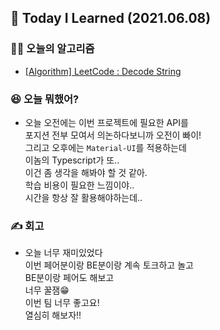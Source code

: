 ## 🚀 Today I Learned (2021.06.08)

### **👨‍💻 오늘의 알고리즘**

-   [\[Algorithm\] LeetCode : Decode String](https://codi-rano.tistory.com/96)

### **😆 오늘 뭐했어?**

-   오늘 오전에는 이번 프로젝트에 필요한 API를  
    포지션 전부 모여서 의논하다보니까 오전이 빠이!  
    그리고 오후에는 `Material-UI`를 적용하는데  
    이놈의 Typescript가 또..  
    이건 좀 생각을 해봐야 할 것 같아.  
    학습 비용이 필요한 느낌이야..  
    시간을 항상 잘 활용해야하는데..

### **✍️ 회고**

-   오늘 너무 재미있었다  
    이번 페어분이랑 BE분이랑 계속 토크하고 놀고  
    BE분이랑 페어도 해보고  
    너무 꿀잼😁  
    이번 팀 너무 좋고요!  
    열심히 해보자!!
